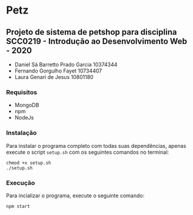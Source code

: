 # Petz
## Projeto de sistema de petshop para disciplina SCC0219 - Introdução ao Desenvolvimento Web - 2020

* Daniel Sá Barretto Prado Garcia 10374344
* Fernando Gorgulho Fayet 10734407
* Laura Genari de Jesus 10801180

### Requisitos
* MongoDB
* npm
* NodeJs

### Instalação

Para instalar o programa completo com todas suas dependências, apenas execute o script `setup.sh` com os seguintes comandos no terminal:

```
chmod +x setup.sh
./setup.sh
```
### Execução

Para incializar o programa, execute o seguinte comando:
```
npm start
```
